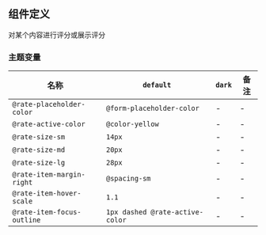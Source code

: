 ## 组件定义

对某个内容进行评分或展示评分

### 主题变量

| 名称 | `default` | `dark` | 备注 |
| --- | --- | --- | --- |
| `@rate-placeholder-color` | `@form-placeholder-color` | - | - |
| `@rate-active-color` | `@color-yellow` | - | - |
| `@rate-size-sm` | `14px` | - | - |
| `@rate-size-md` | `20px` | - | - |
| `@rate-size-lg` | `28px` | - | - |
| `@rate-item-margin-right` | `@spacing-sm` | - | - |
| `@rate-item-hover-scale` | `1.1` | - | - |
| `@rate-item-focus-outline` | `1px dashed @rate-active-color` | - | - |
